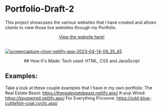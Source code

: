 # Portfolio-Draft-2

This project showcases the various websites that I have created and allows clients to view those live websites through my Portfolio.

<div align = "center"><a href = 'https://choir.netlify.app/'>View the website here!</a></div>
<br>
<a href = 'https://choir.netlify.app/'>

![screencapture-choir-netlify-app-2023-04-14-09_35_45](https://user-images.githubusercontent.com/66279068/232059329-1047179e-49eb-4dbb-aaec-10ec37e280cd.png)

</a>

<div align = "center">
## How It's Made: Tech used: HTML, CSS and JavaScript
</div>

## Examples: 
Take a look at these couple examples that I have in my own portfolio: The Real Estate Beast: https://therealestatebeast.netlify.app/ K-pop Wired: https://kpopwired.netlify.app/ For Everything Priconne: https://odd-blue-cuttlefish-coat.cyclic.app/
